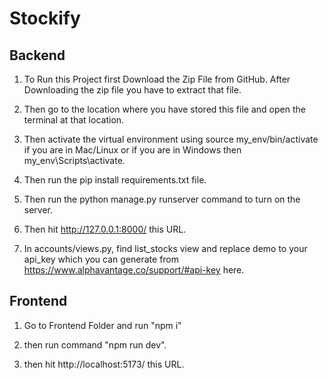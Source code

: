 # Stockify

## Backend 

1. To Run this Project first Download the Zip File from GitHub.
After Downloading the zip file you have to extract that file.

2. Then go to the location where you have stored this file and open the terminal at that location.
  
3. Then activate the virtual environment using source my_env/bin/activate if you are in Mac/Linux or if you are in Windows then my_env\Scripts\activate.
  
4. Then run the pip install requirements.txt file.
   
5. Then run the python manage.py runserver command to turn on the server.
   
6. Then hit http://127.0.0.1:8000/ this URL.

7. In accounts/views.py, find list_stocks view and replace demo to your api_key which you can generate from https://www.alphavantage.co/support/#api-key here.

## Frontend

1. Go to Frontend Folder and run "npm i"

2. then run command "npm run dev".

3. then hit http://localhost:5173/ this URL.
